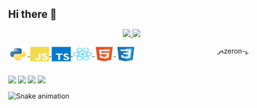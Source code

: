 ## Hi there 👋
<div align="center">
  <a href="https://github.com/azeron-shell">
  <img height="180em" src="https://github-readme-stats.vercel.app/api?username=azeron-shell&show_icons=true&theme=ocean_dark&include_all_commits=true&count_private=true"/>
  <img height="180em" src="https://github-readme-stats.vercel.app/api/top-langs/?username=azeron-shell&layout=compact&langs_count=7&theme=ocean_dark"/>
</div>
<div style="display: inline_block"><br>
  <img align="center" alt="Azeron-Python" height="30" width="40" src="https://raw.githubusercontent.com/devicons/devicon/master/icons/python/python-original.svg">
  <img align="center" alt="Azeron-Js" height="30" width="40" src="https://raw.githubusercontent.com/devicons/devicon/master/icons/javascript/javascript-plain.svg">
  <img align="center" alt="Azeron-Ts" height="30" width="40" src="https://raw.githubusercontent.com/devicons/devicon/master/icons/typescript/typescript-plain.svg">
  <img align="center" alt="Azeron-React" height="30" width="40" src="https://raw.githubusercontent.com/devicons/devicon/master/icons/react/react-original.svg">
  <img align="center" alt="Azeron-HTML" height="30" width="40" src="https://raw.githubusercontent.com/devicons/devicon/master/icons/html5/html5-original.svg">
  <img align="center" alt="Azeron-CSS" height="30" width="40" src="https://raw.githubusercontent.com/devicons/devicon/master/icons/css3/css3-original.svg">
  <img align="right" alt="Azeron-pic" height="150" style="border-radius:50px;" src="https://instagram.fotp1-2.fna.fbcdn.net/v/t51.2885-19/310816863_504654621672398_9113240145224882488_n.jpg?stp=dst-jpg_s320x320&_nc_ht=instagram.fotp1-2.fna.fbcdn.net&_nc_cat=102&_nc_ohc=KtxxgcOwp4sAX_9XN1Z&tn=JYk6dv6ZtmQKqjH7&edm=ALwy07oBAAAA&ccb=7-5&oh=00_AT-Qm50RtJS26-TNwe0ML2YtD70tCX50ywOzWkVcFH6aOQ&oe=6345AAD3&_nc_sid=261c40">
</div>

 ##
 
<div> 
  <a href="https://www.linkedin.com/in/drago%C8%99-butnaru-a6a2b920b/" target="_blank"><img src="https://img.shields.io/badge/-LinkedIn-%230077B5?style=for-the-badge&logo=linkedin&logoColor=white" target="_blank"></a> 
  <a href="https://www.instagram.com/butnaru_dragos/" target="_blank"><img src="https://img.shields.io/badge/-Instagram-%23E4405F?style=for-the-badge&logo=instagram&logoColor=white" target="_blank"></a>
  <a href = "mailto:azeron.shell@gmail.com"><img src="https://img.shields.io/badge/-Gmail-%23333?style=for-the-badge&logo=gmail&logoColor=white" target="_blank"></a>
    <a href="https://www.last.fm/user/Butnaru_Dragos" target="_blank"><img src="https://img.shields.io/badge/last.fm-D51007?style=for-the-badge&logo=last.fm&logoColor=white"></a> 
  
  ![Snake animation](https://github.com/azeron-shell/azeron-shell/blob/output/github-contribution-grid-snake.svg)
  
</div>
